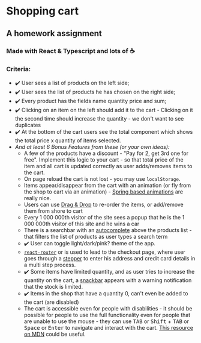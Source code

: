 # Shopping cart

## A homework assignment

### Made with React & Typescript and lots of :coffee:

### Criteria:

* :heavy_check_mark: User sees a list of products on the left side;
* :heavy_check_mark: User sees the list of products he has chosen on the right side;
* :heavy_check_mark: Every product has the fields name quantity price and sum;
* :heavy_check_mark: Clicking on an item on the left should add it to the cart - Clicking on it the second time should increase the quantity - we don't want to see duplicates
* :heavy_check_mark: At the bottom of the cart users see the total component which shows the total price x quantity of items selected.
* *And at least 6 Bonus Features from these (or your own ideas):*
  * A few of the products have a discount - "Pay for 2, get 3rd one for free". Implement this logic to your cart - so that total price of the item and all cart is updated correctly as user adds/removes items to the cart.
  * On page reload the cart is not lost - you may use `localStorage`.
  * Items appear/disappear from the cart with an animation (or fly from the shop to cart via an animation) - [Spring based animations](https://www.react-spring.io/) are really nice.
  * Users can use [Drag & Drop](https://react-dnd.github.io/react-dnd/examples/dustbin/multiple-targets) to re-order the items, or add/remove them from shore to cart
  * Every 1 000 000th visitor of the site sees a popup that he is the 1 000 000th visitor of this site and he wins a car
  * There is a searchbar with an [autocomplete](https://material-ui.com/components/autocomplete/) above the products list - that filters the list of products as user types a search term
  * :heavy_check_mark: User can toggle light/dark/pink? theme of the app.
  * [`react-router`](https://reacttraining.com/react-router/web/guides/quick-start) or  is used to lead to the checkout page, where user goes through a [stepper](https://material-ui.com/components/steppers/) to enter his address and credit card details in a multi step process.
  * :heavy_check_mark: Some items have limited quantity, and as user tries to increase the quantity on the cart, a [snackbar](https://material-ui.com/components/snackbars/#snackbars) appears with a warning notification that the stock is limited.
  * :heavy_check_mark: Items in the shop that have a quantity 0, can't even be added to the cart (are disabled)
  * The cart is accessible even for people with disabilities - it should be possible for people to use the full functionality even for people that are unable to use the mouse - they can use <kbd>TAB</kbd> or <kbd>Shift</kbd> + <kbd>TAB</kbd> or <kbd>Space</kbd> or <kbd>Enter</kbd> to navigate and interact with the cart. [This resource on MDN](https://developer.mozilla.org/en-US/docs/Web/Accessibility/Keyboard-navigable_JavaScript_widgets) could be useful.
